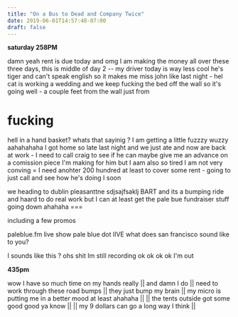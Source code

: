 ```yaml
---
title: "On a Bus to Dead and Company Twice"
date: 2019-06-01T14:57:48-07:00
draft: false
---
```



**saturday 258PM**

damn yeah rent is due today and omg I am making the money all over these three days, this is middle of day 2 -- my driver today is way less cool he's tiger and can't speak english so it makes me miss john like last night - hel cat is working a wedding and we keep fucking the bed off the wall so it's going well - a couple feet from the wall just from

# fucking

hell in a hand basket? whats that sayinig ? I am getting a little fuzzzy wuzzy aahahahaha I got home so late last night and we just ate and now are back at work - I need to call craig to see if he can maybe give me an advance on a comission piece I'm making for him but I aam also so tired I am not very conving = I need anohter 200 hundred at least to cover some rent - going to just call and see how he's doing I soon

we heading to dublin pleasanttne sdjsajfsaklj BART and its a bumping ride and haard to do real work but I can at least get the pale bue fundraiser stuff going down ahahaha ===

including a few promos

paleblue.fm live show pale blue dot lIVE what does san francisco sound like to you?

I  sounds like this ? ohs shit Im still recording ok ok ok ok I'm out


**435pm**

wow I have so much time on my hands really
|| and damn I do ||
need to work through these road bumps ||
they just bump my brain ||
my micro is putting me in a better mood at least ahahaha ||
|| the tents outside got some good good ya know ||
|| my 9 dollars can go a long way I think ||
